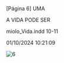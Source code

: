 [Página 6]
UMA

A VIDA PODE SER

miolo_Vida.indd 10-11


01/10/2024 10:21:09

![6](./img/page_6-01.jpg)
